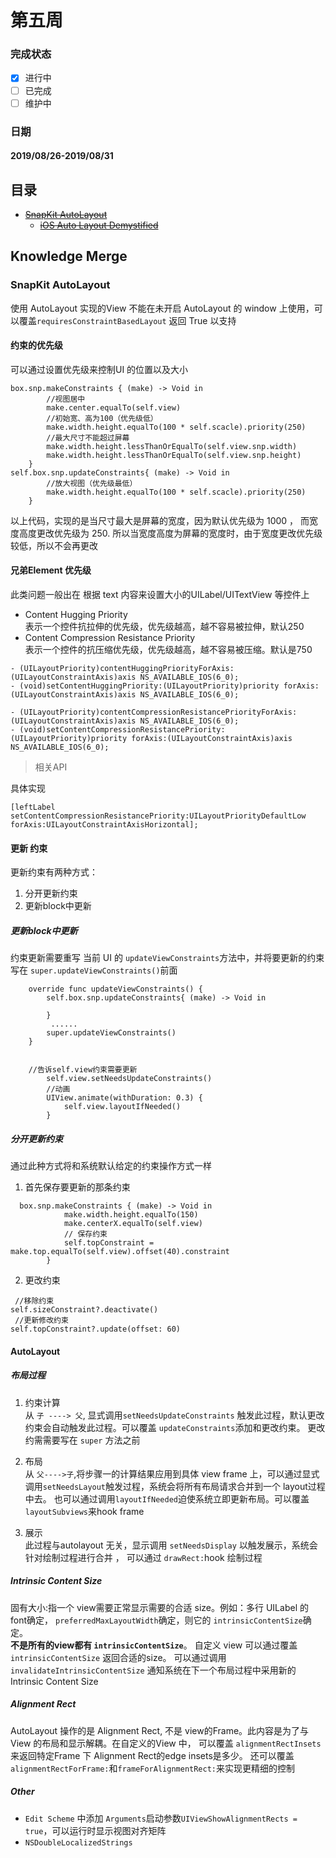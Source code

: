 
# 第五周  
### 完成状态
  
- [x] 进行中
- [ ] 已完成
- [ ] 维护中

### 日期
#### 2019/08/26-2019/08/31


## 目录 
* [~~SnapKit AutoLayout~~](http://www.hangge.com/blog/cache/detail_1114.html#)
    * [~~iOS Auto Layout Demystified~~](http://jokerhappy.github.io/post/layout%20%E7%AC%94%E8%AE%B02/)

## Knowledge Merge   

### SnapKit AutoLayout  

使用 AutoLayout 实现的View 不能在未开启 AutoLayout 的 window 上使用，可以覆盖`requiresConstraintBasedLayout` 返回 True 以支持  

#### 约束的优先级  
可以通过设置优先级来控制UI 的位置以及大小  

```
box.snp.makeConstraints { (make) -> Void in
        //视图居中
        make.center.equalTo(self.view)
        //初始宽、高为100（优先级低）
        make.width.height.equalTo(100 * self.scacle).priority(250)
        //最大尺寸不能超过屏幕
        make.width.height.lessThanOrEqualTo(self.view.snp.width)
        make.width.height.lessThanOrEqualTo(self.view.snp.height)
    }
self.box.snp.updateConstraints{ (make) -> Void in
        //放大视图（优先级最低）
        make.width.height.equalTo(100 * self.scacle).priority(250)
    }
```
以上代码，实现的是当尺寸最大是屏幕的宽度，因为默认优先级为 1000 ， 而宽度高度更改优先级为 250. 所以当宽度高度为屏幕的宽度时，由于宽度更改优先级较低，所以不会再更改  


#### 兄弟Element 优先级  
此类问题一般出在 根据 text 内容来设置大小的UILabel/UITextView 等控件上  
* Content Hugging Priority   
    表示一个控件抗拉伸的优先级，优先级越高，越不容易被拉伸，默认250  
* Content Compression Resistance Priority  
    表示一个控件的抗压缩优先级，优先级越高，越不容易被压缩。默认是750

```
- (UILayoutPriority)contentHuggingPriorityForAxis:(UILayoutConstraintAxis)axis NS_AVAILABLE_IOS(6_0);
- (void)setContentHuggingPriority:(UILayoutPriority)priority forAxis:(UILayoutConstraintAxis)axis NS_AVAILABLE_IOS(6_0);

- (UILayoutPriority)contentCompressionResistancePriorityForAxis:(UILayoutConstraintAxis)axis NS_AVAILABLE_IOS(6_0);
- (void)setContentCompressionResistancePriority:(UILayoutPriority)priority forAxis:(UILayoutConstraintAxis)axis NS_AVAILABLE_IOS(6_0);

```
> 相关API  

具体实现  

```
[leftLabel setContentCompressionResistancePriority:UILayoutPriorityDefaultLow forAxis:UILayoutConstraintAxisHorizontal];

```


#### 更新 约束  
更新约束有两种方式：  
1. 分开更新约束 
2. 更新block中更新  


##### 更新block中更新  
约束更新需要重写 当前 UI 的 `updateViewConstraints`方法中，并将要更新的约束写在 `super.updateViewConstraints()`前面    

```
    override func updateViewConstraints() {
        self.box.snp.updateConstraints{ (make) -> Void in

        }
         ......
        super.updateViewConstraints()
    }


    //告诉self.view约束需要更新
        self.view.setNeedsUpdateConstraints()
        //动画
        UIView.animate(withDuration: 0.3) {
            self.view.layoutIfNeeded()
        }
```


##### 分开更新约束 
通过此种方式将和系统默认给定的约束操作方式一样   

1. 首先保存要更新的那条约束  
```
  box.snp.makeConstraints { (make) -> Void in
            make.width.height.equalTo(150)
            make.centerX.equalTo(self.view)
            // 保存约束
            self.topConstraint = make.top.equalTo(self.view).offset(40).constraint
        }

```
2. 更改约束  
```
 //移除约束
self.sizeConstraint?.deactivate()
 //更新修改约束
self.topConstraint?.update(offset: 60)
```

#### AutoLayout  
##### 布局过程  
1. 约束计算   
    从 `子 ----> 父`, 显式调用`setNeedsUpdateConstraints` 触发此过程，默认更改约束会自动触发此过程。可以覆盖 `updateConstraints`添加和更改约束。 更改约需需要写在 `super` 方法之前    

2. 布局    
    从 `父---->子`,将步骤一的计算结果应用到具体 view frame 上，可以通过显式调用`setNeedsLayout`触发过程，系统会将所有布局请求合并到一个 layout过程中去。 也可以通过调用`layoutIfNeeded`迫使系统立即更新布局。可以覆盖 `layoutSubviews`来hook frame   

3. 展示  
    此过程与autolayout 无关，显示调用 `setNeedsDisplay` 以触发展示，系统会针对绘制过程进行合并  ， 可以通过 `drawRect:`hook 绘制过程


##### Intrinsic Content Size  
固有大小:指一个 view需要正常显示需要的合适 size。例如：多行 UILabel 的 font确定， `preferredMaxLayoutWidth`确定，则它的 `intrinsicContentSize`确定。  
__不是所有的view都有 `intrinsicContentSize`__。 自定义 view 可以通过覆盖 `intrinsicContentSize` 返回合适的size。 可以通过调用 `invalidateIntrinsicContentSize` 通知系统在下一个布局过程中采用新的 Intrinsic Content Size     

##### Alignment Rect  
AutoLayout 操作的是 Alignment Rect, 不是 view的Frame。此内容是为了与 View 的布局和显示解耦。在自定义的View 中， 可以覆盖 `alignmentRectInsets` 来返回特定Frame 下 Alignment Rect的edge insets是多少。 还可以覆盖 `alignmentRectForFrame:`和`frameForAlignmentRect:`来实现更精细的控制   


##### Other  
*  `Edit Scheme` 中添加 `Arguments`启动参数`UIViewShowAlignmentRects = true`，可以运行时显示视图对齐矩阵    
* `NSDoubleLocalizedStrings`  
